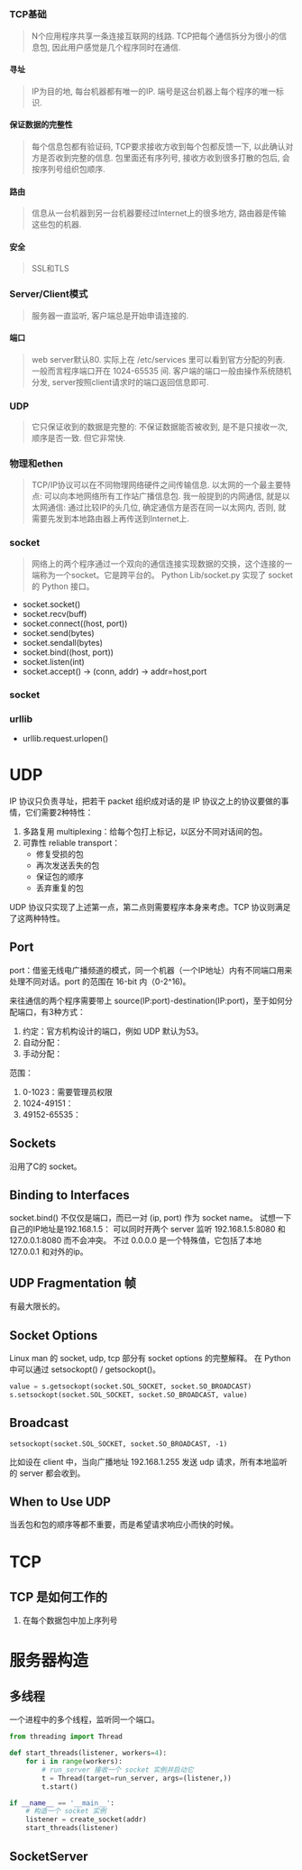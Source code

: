 # 
### TCP基础
> N个应用程序共享一条连接互联网的线路. TCP把每个通信拆分为很小的信息包, 因此用户感觉是几个程序同时在通信.

#### 寻址
> IP为目的地, 每台机器都有唯一的IP. 端号是这台机器上每个程序的唯一标识.

#### 保证数据的完整性
> 每个信息包都有验证码, TCP要求接收方收到每个包都反馈一下, 以此确认对方是否收到完整的信息.
> 包里面还有序列号, 接收方收到很多打散的包后, 会按序列号组织包顺序.

#### 路由
> 信息从一台机器到另一台机器要经过Internet上的很多地方, 路由器是传输这些包的机器.

#### 安全
> SSL和TLS

### Server/Client模式
> 服务器一直监听, 客户端总是开始申请连接的.

#### 端口
> web server默认80. 实际上在 /etc/services 里可以看到官方分配的列表.
> 一般而言程序端口开在 1024-65535 间.
> 客户端的端口一般由操作系统随机分发, server按照client请求时的端口返回信息即可.

### UDP
> 它只保证收到的数据是完整的: 不保证数据能否被收到, 是不是只接收一次,
> 顺序是否一致. 但它非常快.

### 物理和ethen
> TCP/IP协议可以在不同物理网络硬件之间传输信息.
> 以太网的一个最主要特点: 可以向本地网络所有工作站广播信息包.
> 我一般提到的内网通信, 就是以太网通信: 通过比较IP的头几位, 确定通信方是否在同一以太网内, 否则, 就需要先发到本地路由器上再传送到Internet上.

### socket
> 网络上的两个程序通过一个双向的通信连接实现数据的交换，这个连接的一端称为一个socket。它是跨平台的。
> Python Lib/socket.py 实现了 socket 的 Python 接口。
- socket.socket()
- socket.recv(buff)
- socket.connect((host, port))
- socket.send(bytes)
- socket.sendall(bytes)
- socket.bind((host, port))
- socket.listen(int)
- socket.accept() -> (conn, addr) -> addr=host,port

### socket

### urllib
- urllib.request.urlopen()



# UDP

IP 协议只负责寻址，把若干 packet 组织成对话的是 IP
协议之上的协议要做的事情，它们需要2种特性：
1. 多路复用 multiplexing：给每个包打上标记，以区分不同对话间的包。
2. 可靠性 reliable transport：
    - 修复受损的包
    - 再次发送丢失的包
    - 保证包的顺序
    - 丢弃重复的包

UDP 协议只实现了上述第一点，第二点则需要程序本身来考虑。TCP
协议则满足了这两种特性。

## Port

port：借鉴无线电广播频道的模式，同一个机器（一个IP地址）内有不同端口用来处理不同对话。port
的范围在 16-bit 内（0-2^16)。

来往通信的两个程序需要带上
source(IP:port)-destination(IP:port)，至于如何分配端口，有3种方式：
1. 约定：官方机构设计的端口，例如 UDP 默认为53。
2. 自动分配：
3. 手动分配：

范围：
1. 0-1023：需要管理员权限
2. 1024-49151：
3. 49152-65535：

## Sockets

沿用了C的 socket。

## Binding to Interfaces

socket.bind() 不仅仅是端口，而已一对 (ip, port) 作为 socket name。
试想一下自己的IP地址是192.168.1.5：
可以同时开两个 server 监听 192.168.1.5:8080 和 127.0.0.1:8080 而不会冲突。
不过 0.0.0.0 是一个特殊值，它包括了本地 127.0.0.1 和对外的ip。

## UDP Fragmentation 帧

有最大限长的。

## Socket Options

Linux man 的 socket, udp, tcp 部分有 socket options 的完整解释。
在 Python 中可以通过 setsockopt() / getsockopt()。
```python
value = s.getsockopt(socket.SOL_SOCKET, socket.SO_BROADCAST)
s.setsockopt(socket.SOL_SOCKET, socket.SO_BROADCAST, value)
```

## Broadcast

`setsockopt(socket.SOL_SOCKET, socket.SO_BROADCAST, -1)`

比如设在 client 中，当向广播地址 192.168.1.255 发送 udp 请求，所有本地监听的 server 都会收到。

## When to Use UDP

当丢包和包的顺序等都不重要，而是希望请求响应小而快的时候。


# TCP

## TCP 是如何工作的

1. 在每个数据包中加上序列号

# 服务器构造

## 多线程
一个进程中的多个线程，监听同一个端口。
```python
from threading import Thread

def start_threads(listener, workers=4):
    for i in range(workers):
        # run_server 接收一个 socket 实例并启动它
        t = Thread(target=run_server, args=(listener,))
        t.start()

if __name__ == '__main__':
    # 构造一个 socket 实例
    listener = create_socket(addr)
    start_threads(listener)
```

## SocketServer


